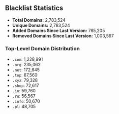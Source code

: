 ## Blacklist Statistics

- **Total Domains:** 2,783,524
- **Unique Domains:** 2,783,524
- **Added Domains Since Last Version:** 765,205
- **Removed Domains Since Last Version:** 1,003,597

### Top-Level Domain Distribution

-  `.com`: 1,228,991
-  `.org`: 235,062
-  `.net`: 172,645
-  `.top`: 87,560
-  `.xyz`: 79,328
-  `.shop`: 72,617
-  `.io`: 59,760
-  `.ru`: 56,567
-  `.info`: 50,670
-  `.pl`: 48,705
